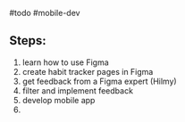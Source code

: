 #todo #mobile-dev 
## Steps:
1. learn how to use Figma
2. create habit tracker pages in Figma
3. get feedback from a Figma expert (Hilmy)
4. filter and implement feedback
5. develop mobile app
6. 